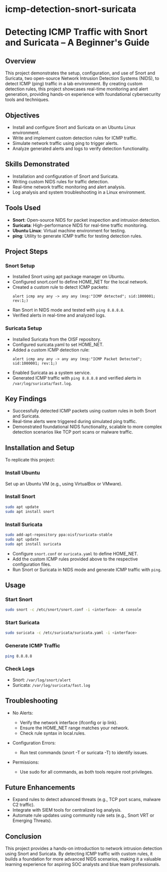 # icmp-detection-snort-suricata

# Detecting ICMP Traffic with Snort and Suricata – A Beginner's Guide

## Overview
This project demonstrates the setup, configuration, and use of Snort and Suricata, two open-source Network Intrusion Detection Systems (NIDS), to detect ICMP (ping) traffic in a lab environment. By creating custom detection rules, this project showcases real-time monitoring and alert generation, providing hands-on experience with foundational cybersecurity tools and techniques.

## Objectives
- Install and configure Snort and Suricata on an Ubuntu Linux environment.
- Write and implement custom detection rules for ICMP traffic.
- Simulate network traffic using ping to trigger alerts.
- Analyze generated alerts and logs to verify detection functionality.

## Skills Demonstrated
- Installation and configuration of Snort and Suricata.
- Writing custom NIDS rules for traffic detection.
- Real-time network traffic monitoring and alert analysis.
- Log analysis and system troubleshooting in a Linux environment.

## Tools Used
- **Snort**: Open-source NIDS for packet inspection and intrusion detection.
- **Suricata**: High-performance NIDS for real-time traffic monitoring.
- **Ubuntu Linux**: Virtual machine environment for testing.
- **ping**: Utility to generate ICMP traffic for testing detection rules.

## Project Steps

### Snort Setup
- Installed Snort using apt package manager on Ubuntu.
- Configured snort.conf to define HOME_NET for the local network.
- Created a custom rule to detect ICMP packets:
  ```plaintext
  alert icmp any any -> any any (msg:"ICMP detected"; sid:1000001; rev:1;)
  ```
- Ran Snort in NIDS mode and tested with `ping 8.8.8.8`.
- Verified alerts in real-time and analyzed logs.

### Suricata Setup
- Installed Suricata from the OISF repository.
- Configured suricata.yaml to set HOME_NET.
- Added a custom ICMP detection rule:
  ```plaintext
  alert icmp any any -> any any (msg:"ICMP Packet Detected"; sid:1000001; rev:1;)
  ```
- Enabled Suricata as a system service.
- Generated ICMP traffic with `ping 8.8.8.8` and verified alerts in `/var/log/suricata/fast.log`.

## Key Findings
- Successfully detected ICMP packets using custom rules in both Snort and Suricata.
- Real-time alerts were triggered during simulated ping traffic.
- Demonstrated foundational NIDS functionality, scalable to more complex detection scenarios like TCP port scans or malware traffic.

## Installation and Setup

To replicate this project:

### Install Ubuntu
Set up an Ubuntu VM (e.g., using VirtualBox or VMware).

### Install Snort
```bash
sudo apt update
sudo apt install snort
```

### Install Suricata
```bash
sudo add-apt-repository ppa:oisf/suricata-stable
sudo apt update
sudo apt install suricata
```

- Configure `snort.conf` or `suricata.yaml` to define HOME_NET.
- Add the custom ICMP rules provided above to the respective configuration files.
- Run Snort or Suricata in NIDS mode and generate ICMP traffic with `ping`.

## Usage

### Start Snort
```bash
sudo snort -c /etc/snort/snort.conf -i <interface> -A console
```

### Start Suricata
```bash
sudo suricata -c /etc/suricata/suricata.yaml -i <interface>
```

### Generate ICMP Traffic
```bash
ping 8.8.8.8
```

### Check Logs
- Snort: `/var/log/snort/alert`
- Suricata: `/var/log/suricata/fast.log`

## Troubleshooting
- No Alerts:
  - Verify the network interface (ifconfig or ip link).
  - Ensure the HOME_NET range matches your network.
  - Check rule syntax in local.rules.

- Configuration Errors:
   - Run test commands (snort -T or suricata -T) to identify issues.

- Permissions:
    - Use sudo for all commands, as both tools require root privileges.


## Future Enhancements
- Expand rules to detect advanced threats (e.g., TCP port scans, malware C2 traffic).
- Integrate with SIEM tools for centralized log analysis.
- Automate rule updates using community rule sets (e.g., Snort VRT or Emerging Threats).

## Conclusion
This project provides a hands-on introduction to network intrusion detection using Snort and Suricata. By detecting ICMP traffic with custom rules, it builds a foundation for more advanced NIDS scenarios, making it a valuable learning experience for aspiring SOC analysts and blue team professionals.




